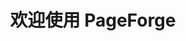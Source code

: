 ---
title: 欢迎使用 PageForge
layout: home/modern

config:
  sidebar: false
  toc: false

hero:
  title: 创新技术解决方案
  description: 为您的企业或网站提供最前沿的技术支持和解决方案
  primaryCta:
    url: /getting-started/get-started.html
    text: 开始使用
  secondaryCta:
    url: /usage/href.html
    text: 了解更多

features:
  subtitle: 核心优势
  title: 为什么选择我们
  description: 提供全方位的技术支持和服务
  items:
    - icon: >-
        <svg xmlns="http://www.w3.org/2000/svg" fill="none" viewBox="0 0 24 24" stroke="currentColor" class="w-6 h-6 text-indigo-600">
          <path stroke-linecap="round" stroke-linejoin="round" stroke-width="2" d="M13 10V3L4 14h7v7l9-11h-7z" />
        </svg>
      title: 高性能
      description: 采用最新技术架构，确保系统高效运行

    - icon: >-
        <svg xmlns="http://www.w3.org/2000/svg" fill="none" viewBox="0 0 24 24" stroke="currentColor" class="w-6 h-6 text-indigo-600">
          <path stroke-linecap="round" stroke-linejoin="round" stroke-width="2" d="M12 15v2m-6 4h12a2 2 0 002-2v-6a2 2 0 00-2-2H6a2 2 0 00-2 2v6a2 2 0 002 2zm10-10V7a4 4 0 00-8 0v4h8z" />
        </svg>
      title: 安全可靠
      description: 全方位的安全防护，保障数据安全

    - icon: >-
        <svg xmlns="http://www.w3.org/2000/svg" fill="none" viewBox="0 0 24 24" stroke="currentColor" class="w-6 h-6 text-indigo-600">
          <path stroke-linecap="round" stroke-linejoin="round" stroke-width="2" d="M9 5H7a2 2 0 00-2 2v12a2 2 0 002 2h10a2 2 0 002-2V7a2 2 0 00-2-2h-2M9 5a2 2 0 002 2h2a2 2 0 002-2M9 5a2 2 0 012-2h2a2 2 0 012 2" />
        </svg>
      title: 易于使用
      description: 直观的界面设计，简单易上手

stats:
  title: 用数据说话
  description: 我们取得的成就
  items:
    - label: 活跃用户
      value: 100K+
    - label: 服务客户
      value: 500+
    - label: 正常运行时间
      value: 99.99%
    - label: 客户满意度
      value: 98%

cta:
  title: 准备好开始了吗？
  description: 立即加入我们，开启您的技术创新之旅
  button:
    url: /getting-started/get-started.html
    text: 立即注册
---